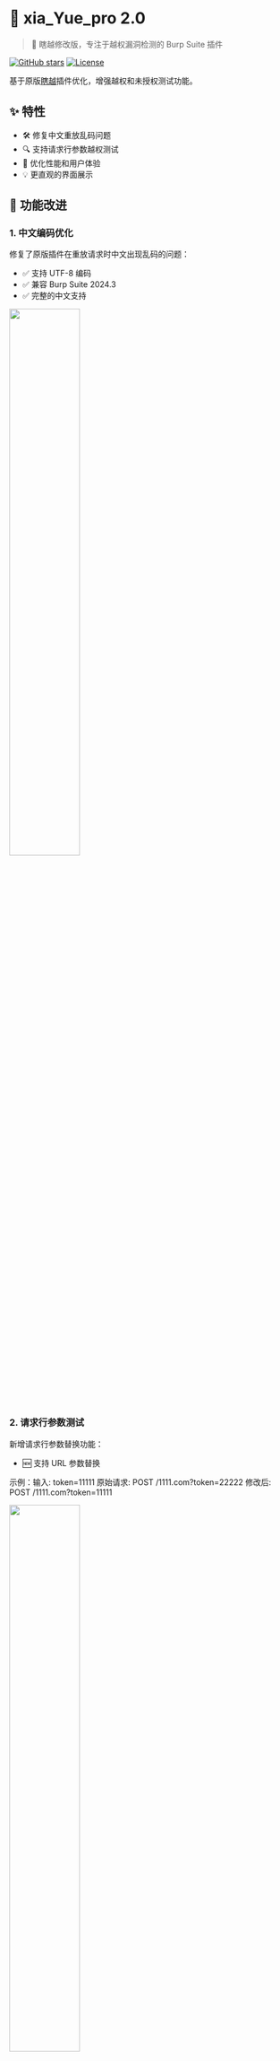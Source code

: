 # 🎯 xia_Yue_pro 2.0 

> 🔄 瞎越修改版，专注于越权漏洞检测的 Burp Suite 插件

[![GitHub stars](https://img.shields.io/github/stars/yourusername/xia_yue_pro)](https://github.com/yourusername/xia_yue_pro/stargazers)
[![License](https://img.shields.io/badge/license-MIT-blue.svg)](LICENSE)

基于原版[瞎越](https://github.com/smxiazi/xia_Yue)插件优化，增强越权和未授权测试功能。

## ✨ 特性

- 🛠️ 修复中文重放乱码问题
- 🔍 支持请求行参数越权测试
- 🚀 优化性能和用户体验
- 💡 更直观的界面展示

## 🔨 功能改进

### 1. 中文编码优化 

修复了原版插件在重放请求时中文出现乱码的问题：
- ✅ 支持 UTF-8 编码
- ✅ 兼容 Burp Suite 2024.3
- ✅ 完整的中文支持

<img src="https://github.com/user-attachments/assets/692f5f08-1610-40fa-a8ee-685006c229c9" width="50%">

### 2. 请求行参数测试

新增请求行参数替换功能：
- 🆕 支持 URL 参数替换

示例：输入: token=11111
原始请求: POST /1111.com?token=22222
修改后: POST /1111.com?token=11111


<img src="https://github.com/user-attachments/assets/c9b71dc9-3a23-4510-9d83-83e3875e8df8" width="50%">

### 3. 可一键发送cookie和请求包到插件分析
右键菜单
set cookie 可直接设置插件中越权cookie
sed to xiayue 可发送请求包到插件进行测试

<img src="https://github.com/user-attachments/assets/008668e8-82b1-4903-8b88-2508a9e35848" width="50%">

### 4. 添加对比视图功能，可直观看到原始和低权限响应包对比（方便截图）

点击请求包即可看到

<img src="https://github.com/user-attachments/assets/36dec689-ed2a-4c2b-b2a8-29c8faa708c8" width="50%">

### 5. 添加允许重复请求功能，对于某些系统可能存在URL一致，body不同的情况测试越权

原版插件会对url进行限制，相同的URL只会请求一次，当遇到系统使用同一个接口传参，存在URL一致，body不同的情况可以开启此功能

<img src="https://github.com/user-attachments/assets/ef62d3ea-dcc0-4ff5-8611-5dd14c961774" width="50%">

### 6. 添加一键复制所有越权URL的功能

点击后可直接复制存在越权和未授权的url

<img src="https://github.com/user-attachments/assets/7a9adeca-b831-4514-bee0-9621129c5407" width="50%">
<img src="https://github.com/user-attachments/assets/73f8e862-b11b-424a-9c52-ac5b56ca252d" width="50%">

复制后的效果如下

<img src="https://github.com/user-attachments/assets/6aa2a441-27ed-45b2-903c-f35ac8b211e4" width="50%">

## 📝 待办事项

- [ ] 支持更多未授权测试方式
  - [ ] API 路径穿越
  - [ ] JS 文件越权
  - [ ] 更多测试场景...
- [ ] 优化界面交互

## 🤝 贡献

欢迎提交 Issue 和 Pull Request！

## 📄 许可证

[MIT License](LICENSE)

## 🙏 致谢

- [瞎越原版](https://github.com/smxiazi/xia_Yue)
- 所有贡献者

## ⚠️ 免责声明

本工具仅用于授权的企业安全建设：
- 使用本工具时需确保符合当地法律法规
- 使用本工具造成的任何非法后果由使用者承担
- 使用本工具即视为同意本免责声明

本工具仅能在取得足够合法授权的企业安全建设中使用，在使用本工具过程中，您应确保自己所有行为符合当地的法律法规。
如您在使用本工具的过程中存在任何非法行为，您将自行承担所有后果，本工具所有开发者和所有贡献者不承担任何法律及连带责任。

除非您已充分阅读、完全理解并接受本协议所有条款，否则，请您不要安装并使用本工具。
您的使用行为或者您以其他任何明示或者默示方式表示接受本协议的，即视为您已阅读并同意本协议的约束。

---
⭐️ 如果这个项目对你有帮助，欢迎 Star！
